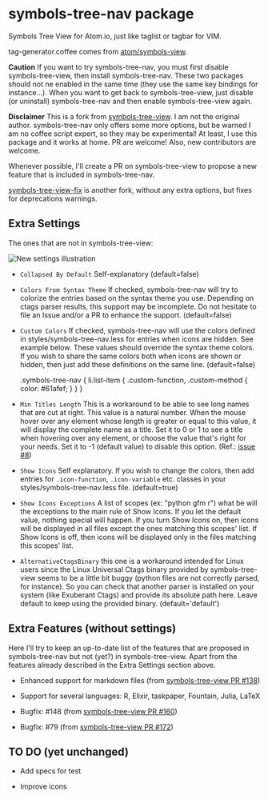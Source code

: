 # symbols-tree-nav package

Symbols Tree View for Atom.io, just like taglist or tagbar for VIM.

tag-generator.coffee comes from [atom/symbols-view](http://github.com/atom/symbols-view).

**Caution** If you want to try symbols-tree-nav, you must first disable symbols-tree-view, then install symbols-tree-nav. These two packages should not ne enabled in the same time (they use the same key bindings for instance...). When you want to get back to symbols-tree-view, just disable (or uninstall) symbols-tree-nav and then enable symbols-tree-view again.

**Disclaimer** This is a fork from [symbols-tree-view](https://atom.io/packages/symbols-tree-view). I am not the original author. symbols-tree-nav only offers some more options, but be warned I am no coffee script expert, so they may be experimental! At least, I use this package and it works at home. PR are welcome! Also, new contributors are welcome.

Whenever possible, I'll create a PR on symbols-tree-view to propose a new feature that is included in symbols-tree-nav.

[symbols-tree-view-fix](https://atom.io/packages/symbols-tree-view-fix) is another fork, without any extra options, but fixes for deprecations warnings.

## Extra Settings
The ones that are not in symbols-tree-view:

![New settings illustration][new_settings_url]

* `Collapsed By Default` Self-explanatory (default=false)

* `Colors From Syntax Theme` If checked, symbols-tree-nav will try to colorize the entries based on the syntax theme you use. Depending on ctags parser results, this support may be incomplete. Do not hesitate to file an Issue and/or a PR to enhance the support. (default=false)

* `Custom Colors` If checked, symbols-tree-nav will use the colors defined in styles/symbols-tree-nav.less for entries when icons are hidden. See example below. These values should override the syntax theme colors. If you wish to share the same colors both when icons are shown or hidden, then just add these definitions on the same line. (default=false)


    .symbols-tree-nav {
      li.list-item {
        .custom-function, .custom-method {
          color: #61afef;
        }
      }
    }

* `Min Titles Length` This is a workaround to be able to see long names that are cut at right. This value is a natural number. When the mouse hover over any element whose length is greater or equal to this value, it will display the complete name as a title. Set it to 0 or 1 to see a title when hovering over any element, or choose the value that's right for your needs. Set it to -1 (default value) to disable this option. (Ref.: [issue #8](https://github.com/nicolashainaux/symbols-tree-nav/issues/8))

* `Show Icons` Self explanatory. If you wish to change the colors, then add entries for `.icon-function`, `.icon-variable` etc. classes in your styles/symbols-tree-nav.less file. (default=true)

* `Show Icons Exceptions` A list of scopes (ex: "python gfm r") what be will the exceptions to the main rule of Show Icons. If you let the default value, nothing special will happen. If you turn Show Icons on, then icons will be displayed in all files except the ones matching this scopes' list. If Show Icons is off, then icons will be displayed only in the files matching this scopes' list.

* `AlternativeCtagsBinary` this one is a workaround intended for Linux users since the Linux Universal Ctags binary provided by symbols-tree-view seems to be a little bit buggy (python files are not correctly parsed, for instance). So you can check that another parser is installed on your system (like Exuberant Ctags) and provide its absolute path here. Leave default to keep using the provided binary. (default='default')

## Extra Features (without settings)
Here I'll try to keep an up-to-date list of the features that are proposed in symbols-tree-nav but not (yet?) in symbols-tree-view. Apart from the features already described in the Extra Settings section above.

* Enhanced support for markdown files (from [symbols-tree-view PR #138](https://github.com/xndcn/symbols-tree-view/pull/138))

* Support for several languages: R, Elixir, taskpaper, Fountain, Julia, LaTeX

* Bugfix: #148 (from [symbols-tree-view PR #160](https://github.com/xndcn/symbols-tree-view/pull/160))

* Bugfix: #79 (from [symbols-tree-view PR #172](https://github.com/xndcn/symbols-tree-view/pull/172))


## TO DO (yet unchanged)

* Add specs for test

* Improve icons

[new_settings_url]: https://github.com/nicolashainaux/symbols-tree-nav/blob/master/new_settings.png?raw=true
